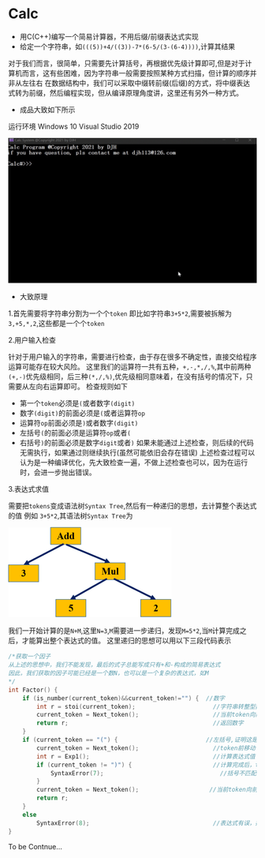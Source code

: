 # Calc
* 用C(C++)编写一个简易计算器，不用后缀/前缀表达式实现
* 给定一个字符串，如`(((5))+4/((3))-7*(6-5/(3-(6-4))))`,计算其结果

对于我们而言，很简单，只需要先计算括号，再根据优先级计算即可,但是对于计算机而言，这有些困难，因为字符串一般需要按照某种方式扫描，但计算的顺序并非从左往右
在数据结构中，我们可以采取中缀转前缀(后缀)的方式，将中缀表达式转为前缀，然后编程实现，但从编译原理角度讲，这里还有另外一种方式。

* 成品大致如下所示

运行环境 Windows 10 Visual Studio 2019

![300](https://github.com/djh-sudo/Calc/blob/main/res.gif)

* 大致原理

1.首先需要将字符串分割为一个个`token`
即比如字符串`3+5*2`,需要被拆解为`3,+5,*,2`,这些都是一个个`token`

2.用户输入检查

针对于用户输入的字符串，需要进行检查，由于存在很多不确定性，直接交给程序运算可能存在较大风险。
这里我们的运算符一共有五种，`+,-,*,/,%`,其中前两种`(+,-)`优先级相同，后三种`(*,/,%)`,优先级相同意味着，在没有括号的情况下，只需要从左向右运算即可。
检查规则如下
* 第一个`token`必须是`(`或者数字`(digit)`
* 数字`(digit)`的前面必须是`(`或者运算符`op`
* 运算符`op`前面必须是`)`或者数字`(digit)`
* 左括号`(`的前面必须是运算符`op`或者`(`
* 右括号`)`的前面必须是数字`digit`或者`)`
如果未能通过上述检查，则后续的代码无需执行，如果通过则继续执行(虽然可能依旧会存在错误)
上述检查过程可以认为是一种编译优化，先大致检查一遍，不做上述检查也可以，因为在运行时，会进一步抛出错误。

3.表达式求值

需要把`tokens`变成语法树`Syntax Tree`,然后有一种递归的思想，去计算整个表达式的值
例如 `3+5*2`,其语法树`Syntax Tree`为
<div style="align: center">
<img src="https://github.com/djh-sudo/Calc/blob/main/Syntax_Tree.png"></img>
</div>

我们一开始计算的是`N+M`,这里`N=3`,`M`需要进一步递归，发现`M=5*2`,当`M`计算完成之后，才能算出整个表达式的值。
这里递归的思想可以用以下三段代码表示
```C
/*获取一个因子
从上述的思想中，我们不能发现，最后的式子总能写成只有+和-构成的简易表达式
因此，我们获取的因子可能已经是一个数N，也可以是一个复杂的表达式，如M
*/
int Factor() {
	if (is_number(current_token)&&current_token!="") {  //数字
		int r = stoi(current_token);                      //字符串转整型数字
		current_token = Next_token();                     //当前token向前移动
		return r;                                         //返回数字
	}
	if (current_token == "(") {                         //左括号,证明这是一个复杂式子
		current_token = Next_token();                     //token前移动
		int r = Exp1();                                   //计算表达式值
		if (current_token != ")") {                       //计算完成后，token一定是右括号
			SyntaxError(7);                                 //括号不匹配,抛出语法错误
		}
		current_token = Next_token();                    //当前token向前移动
		return r;
	}
	else
		SyntaxError(8);                                   //表达式有误，抛出语法错误
}
```
To be Contnue...
```C

```
